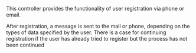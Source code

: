 This controller provides the functionality of user registration via phone or email.

After registration, a message is sent to the mail or phone, depending on the types of data specified by the user.
There is a case for continuing registration if the user has already tried to register but the process has not been continued